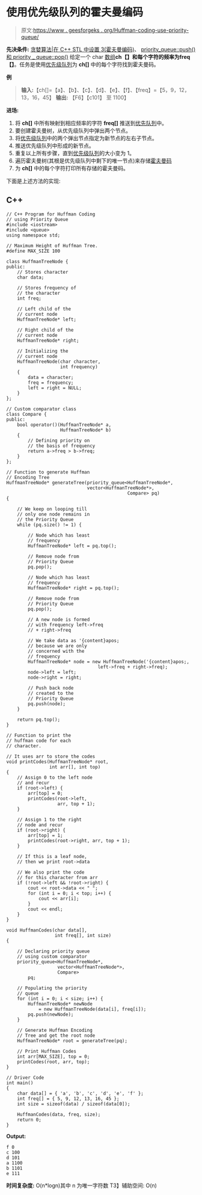 # 使用优先级队列的霍夫曼编码

> 原文:[https://www . geesforgeks . org/Huffman-coding-use-priority-queue/](https://www.geeksforgeeks.org/huffman-coding-using-priority-queue/)

**先决条件:** [贪婪算法|在 C++ STL 中设置 3(霍夫曼编码)](https://www.geeksforgeeks.org/huffman-coding-greedy-algo-3/)、 [priority_queue::push()和 priority _ queue::pop()](https://www.geeksforgeeks.org/priority_queuepush-priority_queuepop-c-stl/)
给定一个 char [数组](https://www.geeksforgeeks.org/introduction-to-arrays/)**ch【】**和每个字符的频率为**freq【】**。任务是使用[优先级队列](https://www.geeksforgeeks.org/priority-queue-set-1-introduction/)为 **ch[]** 中的每个字符找到霍夫曼码。

**例**

> **输入:**【ch[]=【a】、【b】、【c】、【d】、【e】、【f】、【freq】=【5，9，12，13，16，45】
> **输出:**
> 【F6】【c101】
> 至 1100】

**进场:**

1.  将 **ch[]** 中所有映射到相应频率的字符 **freq[]** 推送到[优先队列](https://www.geeksforgeeks.org/priority-queue-set-1-introduction/)中。
2.  要创建霍夫曼树，从优先级队列中弹出两个节点。
3.  将[优先级队列](https://www.geeksforgeeks.org/priority-queue-set-1-introduction/)中的两个弹出节点指定为新节点的左右子节点。
4.  推送优先级队列中形成的新节点。
5.  重复以上所有步骤，直到[优先级队列](https://www.geeksforgeeks.org/priority-queue-set-1-introduction/)的大小变为 1。
6.  遍历霍夫曼树(其根是优先级队列中剩下的唯一节点)来存储[霍夫曼码](https://www.geeksforgeeks.org/huffman-coding-greedy-algo-3/)
7.  为 **ch[]** 中的每个字符打印所有存储的霍夫曼码。

下面是上述方法的实现:

## C++

```
// C++ Program for Huffman Coding
// using Priority Queue
#include <iostream>
#include <queue>
using namespace std;

// Maximum Height of Huffman Tree.
#define MAX_SIZE 100

class HuffmanTreeNode {
public:
    // Stores character
    char data;

    // Stores frequency of
    // the character
    int freq;

    // Left child of the
    // current node
    HuffmanTreeNode* left;

    // Right child of the
    // current node
    HuffmanTreeNode* right;

    // Initializing the
    // current node
    HuffmanTreeNode(char character,
                    int frequency)
    {
        data = character;
        freq = frequency;
        left = right = NULL;
    }
};

// Custom comparator class
class Compare {
public:
    bool operator()(HuffmanTreeNode* a,
                    HuffmanTreeNode* b)
    {
        // Defining priority on
        // the basis of frequency
        return a->freq > b->freq;
    }
};

// Function to generate Huffman
// Encoding Tree
HuffmanTreeNode* generateTree(priority_queue<HuffmanTreeNode*,
                              vector<HuffmanTreeNode*>,
                                             Compare> pq)
{

    // We keep on looping till
    // only one node remains in
    // the Priority Queue
    while (pq.size() != 1) {

        // Node which has least
        // frequency
        HuffmanTreeNode* left = pq.top();

        // Remove node from
        // Priority Queue
        pq.pop();

        // Node which has least
        // frequency
        HuffmanTreeNode* right = pq.top();

        // Remove node from
        // Priority Queue
        pq.pop();

        // A new node is formed
        // with frequency left->freq
        // + right->freq

        // We take data as '{content}apos;
        // because we are only
        // concerned with the
        // frequency
        HuffmanTreeNode* node = new HuffmanTreeNode('{content}apos;,
                                  left->freq + right->freq);
        node->left = left;
        node->right = right;

        // Push back node
        // created to the
        // Priority Queue
        pq.push(node);
    }

    return pq.top();
}

// Function to print the
// huffman code for each
// character.

// It uses arr to store the codes
void printCodes(HuffmanTreeNode* root,
                int arr[], int top)
{
    // Assign 0 to the left node
    // and recur
    if (root->left) {
        arr[top] = 0;
        printCodes(root->left,
                   arr, top + 1);
    }

    // Assign 1 to the right
    // node and recur
    if (root->right) {
        arr[top] = 1;
        printCodes(root->right, arr, top + 1);
    }

    // If this is a leaf node,
    // then we print root->data

    // We also print the code
    // for this character from arr
    if (!root->left && !root->right) {
        cout << root->data << " ";
        for (int i = 0; i < top; i++) {
            cout << arr[i];
        }
        cout << endl;
    }
}

void HuffmanCodes(char data[],
                  int freq[], int size)
{

    // Declaring priority queue
    // using custom comparator
    priority_queue<HuffmanTreeNode*,
                   vector<HuffmanTreeNode*>,
                   Compare>
        pq;

    // Populating the priority
    // queue
    for (int i = 0; i < size; i++) {
        HuffmanTreeNode* newNode
            = new HuffmanTreeNode(data[i], freq[i]);
        pq.push(newNode);
    }

    // Generate Huffman Encoding
    // Tree and get the root node
    HuffmanTreeNode* root = generateTree(pq);

    // Print Huffman Codes
    int arr[MAX_SIZE], top = 0;
    printCodes(root, arr, top);
}

// Driver Code
int main()
{
    char data[] = { 'a', 'b', 'c', 'd', 'e', 'f' };
    int freq[] = { 5, 9, 12, 13, 16, 45 };
    int size = sizeof(data) / sizeof(data[0]);

    HuffmanCodes(data, freq, size);
    return 0;
}
```

**Output:** 

```
f 0
c 100
d 101
a 1100
b 1101
e 111
```

**时间复杂度:** O(n*logn)其中 n 为唯一字符数
T3】辅助空间: O(n)